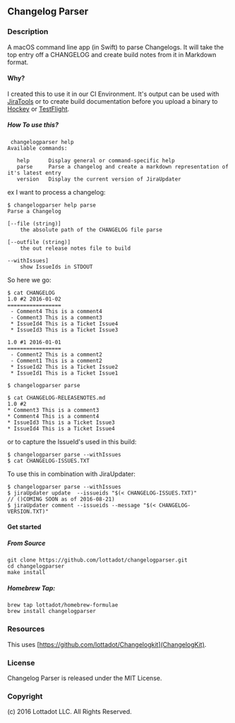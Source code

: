 ## Changelog Parser

### Description

A macOS command line app (in Swift) to parse Changelogs. It will take the top entry off a CHANGELOG and create build notes from it in Markdown format. 


#### Why?

I created this to use it in our CI Environment. It's output can be used with [JiraTools](https://github.com/lottadot/JiraTools) or to create build documentation before you upload a binary to [Hockey](https://rink.hockeyapp.net) or [TestFlight](https://developer.apple.com/testflight/).

##### How To use this?

```
 changelogparser help
Available commands:

   help      Display general or command-specific help
   parse     Parse a changelog and create a markdown representation of it's latest entry
   version   Display the current version of JiraUpdater
```

ex I want to process a changelog:

```
$ changelogparser help parse
Parse a Changelog

[--file (string)]
	the absolute path of the CHANGELOG file parse

[--outfile (string)]
	the out release notes file to build
	
--withIssues]
	show IssueIds in STDOUT
```

So here we go:

```
$ cat CHANGELOG
1.0 #2 2016-01-02
=================
 - Comment4 This is a comment4
 - Comment3 This is a comment3
 * IssueId4 This is a Ticket Issue4
 * IssueId3 This is a Ticket Issue3

1.0 #1 2016-01-01
=================
 - Comment2 This is a comment2
 - Comment1 This is a comment2
 * IssueId2 This is a Ticket Issue2
 * IssueId1 This is a Ticket Issue1

$ changelogparser parse

$ cat CHANGELOG-RELEASENOTES.md 
1.0 #2
* Comment3 This is a comment3
* Comment4 This is a comment4
* IssueId3 This is a Ticket Issue3
* IssueId4 This is a Ticket Issue4

```

or to capture the IssueId's used in this build:

```
$ changelogparser parse --withIssues
$ cat CHANGELOG-ISSUES.TXT
```

To use this in combination with JiraUpdater:

```
$ changelogparser parse --withIssues
$ jiraUpdater update  --issueids "$(< CHANGELOG-ISSUES.TXT)"
// ()COMING SOON as of 2016-08-21)
$ jiraUpdater comment --issueids --message "$(< CHANGELOG-VERSION.TXT)"
```

#### Get started

##### From Source
```
git clone https://github.com/lottadot/changelogparser.git
cd changelogparser
make install
```

##### Homebrew Tap:

```
brew tap lottadot/homebrew-formulae
brew install changelogparser
```

### Resources

This uses [https://github.com/lottadot/Changelogkit](ChangelogKit).

### License

Changelog Parser is released under the MIT License.

### Copyright

(c) 2016 Lottadot LLC. All Rights Reserved.
